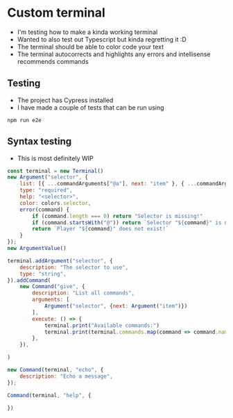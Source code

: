 # Custom terminal

- I'm testing how to make a kinda working terminal
- Wanted to also test out Typescript but kinda regretting it :D
- The terminal should be able to color code your text
- The terminal autocorrects and highlights any errors and intellisense recommends commands

## Testing

- The project has Cypress installed
- I have made a couple of tests that can be run using

```
npm run e2e
```




## Syntax testing

- This is most definitely WIP

```js
const terminal = new Terminal()
new Argument("selector", {
	list: [{ ...commandArguments["@a"], next: "item" }, { ...commandArguments["@r"], next: "item" }, destructure(commandArguments["playerName"], { next: "item" })],
	type: "required",
	help: "<selector>",
	color: colors.selector,
	error(command) {
		if (command.length === 0) return "Selector is missing!"
		if (command.startsWith("@")) return `Selector "${command}" is not supported!`
		return `Player "${command}" does not exist!`
	}
});
new ArgumentValue()

terminal.addArgument("selector", {
	description: "The selector to use",
	type: "string",
}).addCommand(
	new Command("give", {
		description: "List all commands",
		arguments: [
			Argument("selector", {next: Argument("item")})
		],
		execute: () => {
			terminal.print("Available commands:")
			terminal.print(terminal.commands.map(command => command.name).join(", "))
		},
	}),

)

new Command(terminal, "echo", {
	description: "Echo a message",
});

Command(terminal, "help", {

})
```